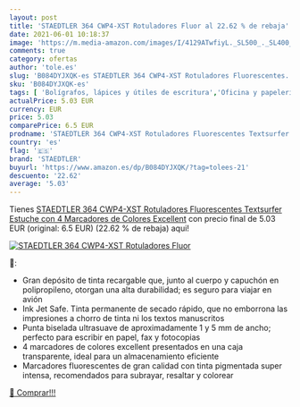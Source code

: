 ```yaml
---
layout: post
title: 'STAEDTLER 364 CWP4-XST Rotuladores Fluor al 22.62 % de rebaja'
date: 2021-06-01 10:18:37
image: 'https://m.media-amazon.com/images/I/4129ATwfiyL._SL500_._SL400_.jpg'
comments: true
category: ofertas
author: 'tole.es'
slug: 'B084DYJXQK-es STAEDTLER 364 CWP4-XST Rotuladores Fluorescentes...'
sku: 'B084DYJXQK-es'
tags: [ 'Bolígrafos, lápices y útiles de escritura','Oficina y papelería','Rotuladores y subrayadores','Subrayadores','rotuladores','staedtler', ]
actualPrice: 5.03 EUR
currency: EUR
price: 5.03
comparePrice: 6.5 EUR
prodname: 'STAEDTLER 364 CWP4-XST Rotuladores Fluorescentes Textsurfer  Estuche con 4 Marcadores de Colores Excellent'
country: 'es'
flag: '🇪🇸'
brand: 'STAEDTLER'
buyurl: 'https://www.amazon.es/dp/B084DYJXQK/?tag=tolees-21'
descuento: '22.62'
average: '5.03'
---
```


Tienes [STAEDTLER 364 CWP4-XST Rotuladores Fluorescentes Textsurfer  Estuche con 4 Marcadores de Colores Excellent](https://www.amazon.es/dp/B084DYJXQK/?tag=tolees-21) con precio final de  5.03 EUR (original: 6.5 EUR) (22.62 %  de rebaja) aqui!

[![STAEDTLER 364 CWP4-XST Rotuladores Fluor](https://m.media-amazon.com/images/I/4129ATwfiyL._SL500_._SL400_.jpg)](https://www.amazon.es/dp/B084DYJXQK/?tag=tolees-21)

🔎:

- Gran depósito de tinta recargable que, junto al cuerpo y capuchón en polipropileno, otorgan una alta durabilidad; es seguro para viajar en avión
- Ink Jet Safe. Tinta permanente de secado rápido, que no emborrona las impresiones a chorro de tinta ni los textos manuscritos
- Punta biselada ultrasuave de aproximadamente 1 y 5 mm de ancho; perfecto para escribir en papel, fax y fotocopias
- 4 marcadores de colores excellent presentados en una caja transparente, ideal para un almacenamiento eficiente
- Marcadores fluorescentes de gran calidad con tinta pigmentada super intensa, recomendados para subrayar, resaltar y colorear

[🛒 Comprar!!!](https://www.amazon.es/dp/B084DYJXQK/?tag=tolees-21)
